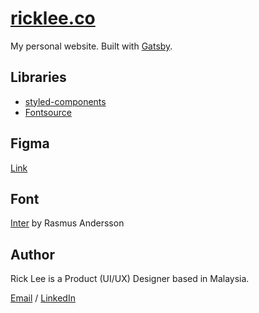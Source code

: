 # [ricklee.co](https://ricklee.co)

My personal website. Built with [Gatsby](https://www.gatsbyjs.com).

<!-- ## Adding Next -->

## Libraries

- [styled-components](https://styled-components.com)
- [Fontsource](https://fontsource.org)

## Figma

[Link](https://www.figma.com/file/y9dBzF27MZuOGgKbXDJDbF/Rick-Lee?node-id=409%3A441)

## Font

[Inter](https://rsms.me/inter/) by Rasmus Andersson

## Author

Rick Lee is a Product (UI/UX) Designer based in Malaysia.

[Email](mailto:rick@ricklee.co) / [LinkedIn](https://www.linkedin.com/in/rickwsonlee)
